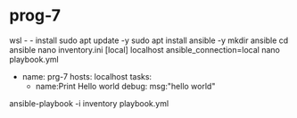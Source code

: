 # prog-7

wsl - - install
sudo apt update -y
sudo apt install ansible -y
mkdir ansible
cd ansible
nano inventory.ini
[local]
localhost ansible_connection=local
nano playbook.yml
- name: prg-7
  hosts: localhost
  tasks:
    - name:Print Hello world
      debug:
        msg:"hello world"

ansible-playbook -i inventory playbook.yml
